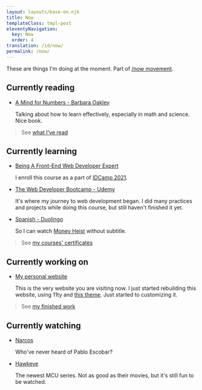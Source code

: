 ```yaml
---
layout: layouts/base-en.njk
title: Now
templateClass: tmpl-post
eleventyNavigation:
  key: Now
  order: 4
translation: /id/now/
permalink: /now/
---
```


These are things I'm doing at the moment. Part of [/now movement](https://nownownow.com).

## Currently reading

- [A Mind for Numbers - Barbara Oakley](https://www.goodreads.com/book/show/18693655-a-mind-for-numbers)

  Talking about how to learn effectively, especially in math and science. Nice book.

> See [what I've read](https://www.goodreads.com/review/list/123404048-muhammad-mufid?shelf=read)

## Currently learning

- [Being A Front-End Web Developer Expert](https://www.dicoding.com/academies/219/)

  I enroll this course as a part of [IDCamp 2021](https://idcamp.indosatooredoo.com/).

- [The Web Developer Bootcamp - Udemy](https://www.udemy.com/course/the-web-developer-bootcamp/)

  It's where my journey to web development began. I did many practices and projects while doing this course, but still haven't finished it yet.

- [Spanish - Duolingo](https://www.imdb.com/title/tt6468322/)

  So I can watch [Money Heist](https://www.imdb.com/title/tt6468322/) without subtitle.

> See [my courses' certificates](https://www.linkedin.com/in/mufidu/)

## Currently working on

- [My personal website](https://mufidu.com)

  This is the very website you are visiting now. I just started rebuilding this website, using 11ty and [this theme](https://github.com/google/eleventy-high-performance-blog). Just started to customizing it.

> See [my finished work](https://mufidu.com/projects)

## Currently watching

- [Narcos](https://www.imdb.com/title/tt2707408/)

  Who've never heard of Pablo Escobar?

- [Hawkeye](https://www.imdb.com/title/tt10160804/)

  The newest MCU series. Not as good as their movies, but it's still fun to be watched.
